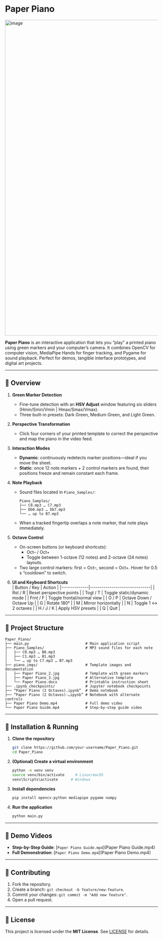 # Paper Piano

<img width="1833" height="1036" alt="image" src="https://github.com/user-attachments/assets/9d07c7aa-9281-4a90-92cf-48dd26bba5d5" />


**Paper Piano** is an interactive application that lets you “play” a printed piano using green markers and your computer’s camera. It combines OpenCV for computer vision, MediaPipe Hands for finger tracking, and Pygame for sound playback. Perfect for demos, tangible interface prototypes, and digital art projects.

---

## 📖 Overview

1. **Green Marker Detection**  
   - Fine-tune detection with an **HSV Adjust** window featuring six sliders (Hmin/Smin/Vmin | Hmax/Smax/Vmax).  
   - Three built-in presets: Dark Green, Medium Green, and Light Green.

2. **Perspective Transformation**  
   - Click four corners of your printed template to correct the perspective and map the piano in the video feed.

3. **Interaction Modes**  
   - **Dynamic**: continuously redetects marker positions—ideal if you move the sheet.  
   - **Static**: once 12 note markers + 2 control markers are found, their positions freeze and remain constant each frame.

4. **Note Playback**  
   - Sound files located in `Piano_Samples/`:  
     ```
     Piano_Samples/
     ├── C0.mp3 … C7.mp3
     ├── Db0.mp3 … Db7.mp3
     └── … up to B7.mp3
     ```
   - When a tracked fingertip overlaps a note marker, that note plays immediately.

5. **Octave Control**  
   - On-screen buttons (or keyboard shortcuts):
     - Oct– / Oct+  
     - Toggle between 1-octave (12 notes) and 2-octave (24 notes) layouts.  
   - Two large control markers: first = Oct–, second = Oct+. Hover for 0.5 s “cooldown” to switch.

6. **UI and Keyboard Shortcuts**  
   | Button / Key | Action                        |
   |--------------|-------------------------------|
   | Rst / R      | Reset perspective points      |
   | Togl / T     | Toggle static/dynamic mode    |
   | Frnt / F     | Toggle frontal/normal view    |
   | O / P        | Octave Down / Octave Up       |
   | G            | Rotate 180°                   |
   | M            | Mirror horizontally           |
   | N            | Toggle 1 ↔ 2 octaves          |
   | H / J / K    | Apply HSV presets             |
   | Q            | Quit                          |

---

## 📂 Project Structure

```
Paper_Piano/
├── main.py                          # Main application script
├── Piano_Samples/                   # MP3 sound files for each note
│   ├── C0.mp3 … B0.mp3
│   ├── C1.mp3 … B1.mp3
│   └── … up to C7.mp3 … B7.mp3
├── piano_imgs/                      # Template images and documentation
│   ├── Paper Piano_2.jpg            # Template with green markers
│   ├── Paper Piano_3.jpg            # Alternative template
│   └── Paper Piano.docx             # Printable instruction sheet
├── .ipynb_checkpoints/              # Jupyter notebook checkpoints
├── “Paper Piano (2 Octaves).ipynb”  # Demo notebook
├── “Paper Piano (2 Octaves)-…ipynb” # Notebook with alternate controls
├── Paper Piano Demo.mp4             # Full demo video
└── Paper Piano Guide.mp4            # Step-by-step guide video
```

---

## 🚀 Installation & Running

1. **Clone the repository**  
   ```bash
   git clone https://github.com/your-username/Paper_Piano.git
   cd Paper_Piano
   ```

2. **(Optional) Create a virtual environment**  
   ```bash
   python -m venv venv
   source venv/bin/activate     # Linux/macOS
   venv\Scripts\activate      # Windows
   ```

3. **Install dependencies**  
   ```bash
   pip install opencv-python mediapipe pygame numpy
   ```

4. **Run the application**  
   ```bash
   python main.py
   ```

---

## 🎥 Demo Videos

- **Step-by-Step Guide**: [`Paper Piano Guide.mp4`](Paper Piano Guide.mp4)  
- **Full Demonstration**: [`Paper Piano Demo.mp4`](Paper Piano Demo.mp4)  

---

## 🤝 Contributing

1. Fork the repository.  
2. Create a branch: `git checkout -b feature/new-feature`.  
3. Commit your changes: `git commit -m "Add new feature"`.  
4. Open a pull request.  

---

## 📄 License

This project is licensed under the **MIT License**. See [LICENSE](LICENSE) for details.
